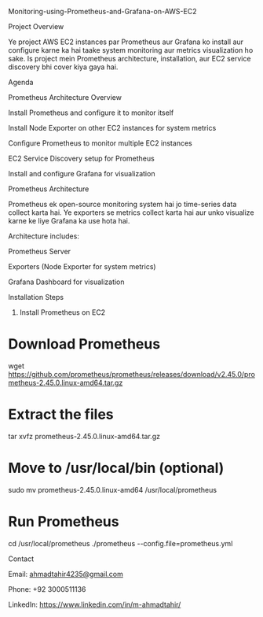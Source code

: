 Monitoring-using-Prometheus-and-Grafana-on-AWS-EC2

Project Overview

Ye project AWS EC2 instances par Prometheus aur Grafana ko install aur configure karne ka hai taake system monitoring aur metrics visualization ho sake. Is project mein Prometheus architecture, installation, aur EC2 service discovery bhi cover kiya gaya hai.

Agenda

Prometheus Architecture Overview

Install Prometheus and configure it to monitor itself

Install Node Exporter on other EC2 instances for system metrics

Configure Prometheus to monitor multiple EC2 instances

EC2 Service Discovery setup for Prometheus

Install and configure Grafana for visualization

Prometheus Architecture

Prometheus ek open-source monitoring system hai jo time-series data collect karta hai. Ye exporters se metrics collect karta hai aur unko visualize karne ke liye Grafana ka use hota hai.

Architecture includes:

Prometheus Server

Exporters (Node Exporter for system metrics)

Grafana Dashboard for visualization

Installation Steps

1. Install Prometheus on EC2

# Download Prometheus
wget https://github.com/prometheus/prometheus/releases/download/v2.45.0/prometheus-2.45.0.linux-amd64.tar.gz

# Extract the files
tar xvfz prometheus-2.45.0.linux-amd64.tar.gz

# Move to /usr/local/bin (optional)
sudo mv prometheus-2.45.0.linux-amd64 /usr/local/prometheus

# Run Prometheus
cd /usr/local/prometheus
./prometheus --config.file=prometheus.yml

Contact

Email: ahmadtahir4235@gmail.com

Phone: +92 3000511136

LinkedIn: https://www.linkedin.com/in/m-ahmadtahir/

